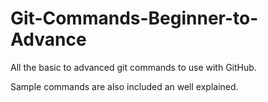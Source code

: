 # Git-Commands-Beginner-to-Advance
All the basic to advanced git commands to use with GitHub.

Sample commands are also included an well explained.
